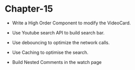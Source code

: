 # Chapter-15

- Write a High Order Component to modify the VideoCard.

- Use Youtube search API to build search bar.

- Use debouncing to optimize the network calls.

- Use Caching to optimise the search.

- Build Nested Comments in the watch page
